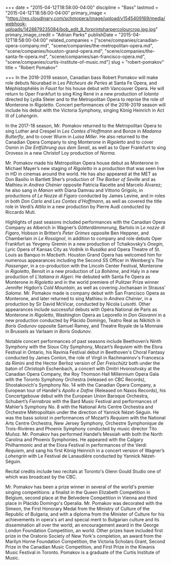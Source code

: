 +++
date = "2015-04-12T18:58:00-04:00"
discipline = "Bass"
lastmod = "2015-04-12T18:58:00-04:00"
primary_image = "https://res.cloudinary.com/schmopera/image/upload/v1545409169/media/webhook-uploads/1428879235084/bob_edit_8_forprintsharpercolourcrop.jpg.jpg"
primary_image_credit = "Adrian Parks"
publishDate = "2015-04-12T18:58:00-04:00"
related_companies = ["scene/companies/canadian-opera-company.md", "scene/companies/the-metropolitan-opera.md", "scene/companies/houston-grand-opera.md", "scene/companies/the-santa-fe-opera.md", "scene/companies/san-francisco-opera.md", "scene/companies/curtis-institute-of-music.md"]
slug = "robert-pomakov"
title = "Robert Pomakov"

+++
In the 2018-2019 season, Canadian bass Robert Pomakov will make role debuts Nourabad in _Les Pêcheurs de Perles_ at Santa Fe Opera, and Méphistophélès in _Faust_ for his house debut with Vancouver Opera. He will return to Oper Frankfurt to sing King René in a new production of _Iolanta_ directed by Lydia Steier and to the Metropolitan Opera to reprise the role of Monterone in _Rigoletto_. Concert performances of the 2018-2019 season will include his debut with the Victoria Symphony, singing König Heinrich in Act III of _Lohengrin_.

In the 2017-18 season, Mr. Pomakov returned to the Metropolitan Opera to sing Luther and Crespel in _Les Contes d’Hoffmann_ and Bonze in _Madama Butterfly_, and to cover Wurm in _Luisa Miller_. He also returned to the Canadian Opera Company to sing Monterone in _Rigoletto_ and to cover Osmin in _Die Entführung aus dem Serail_, as well as to Oper Frankfurt to sing Oroveso in a new Christof Loy production of _Norma_.

Mr. Pomakov made his Metropolitan Opera house debut as Monterone in Michael Mayer’s new staging of _Rigoletto_ in a production that was seen live in HD in cinemas around the world.  He has also appeared at the MET as Don Basilio in Bartlett Sher’s production of _The Barber of Seville_ and as Mathieu in _Andrea Chénier_ opposite Patricia Racette and Marcelo Álvarez; he also sang in _Manon_ with Diana Damrau and Vittorio Grigolo, in productions of _Le Nozze di Figaro_ conducted by James Levine, and in roles in both _Don Carlo_ and _Les Contes d’Hoffmann_, as well as covered the title role in Verdi’s _Attila_ in a new production by Pierre Audi conducted by Riccardo Muti.  

Highlights of past seasons included performances with the Canadian Opera Company as Alberich in Wagner’s _Götterdämmerung_, Bartolo in _Le nozze di Figaro_, Hobson in Britten’s _Peter Grimes_ opposite Ben Heppner, and Chamberlain in _Le Rossignol_, in addition to company and role debuts Oper Frankfurt as Yevgeny Gremin in a new production of Tchaikovsky’s _Onegin_, Lyric Opera of Kansas City as Vodník in _Rusalka_ and Opera Theatre of St. Louis as Banquo in _Macbeth_.  Houston Grand Opera has welcomed him for numerous appearances including the Second SS Officer in Weinberg's _The Passenger_, in a co-production with the Lincoln Center Festival, Monterone in _Rigoletto_, Benoit in a new production of _La Bohème_, and Haly in a new production of _L'italiana in Algeri_.  He debuted with Santa Fe Opera as Monterone in _Rigoletto_ and in the world premiere of Pulitzer Prize winner Jennifer Higdon’s _Cold Mountain_, as well as covering Jochanaan in Strauss’ _Salome_.  Mr. Pomakov made is company debut with San Francisco Opera as Monterone, and later returned to sing Mathieu in _Andrea Chénier_, in a production by Sir David McVicar, conducted by Nicola Luisotti. Other appearances include successful debuts with Opéra National de Paris as Monterone in _Rigoletto_, Washington Opera as Leporello in _Don Giovanni_ in a new production conducted by Plácido Domingo, Teatro Real as Nikitich in _Boris Godunov_ opposite Samuel Ramey, and Theatre Royale de la Monnaie in Brussels as Varlaam in _Boris Godunov_.

Notable concert performances of past seasons include Beethoven’s Ninth Symphony with the Sioux City Symphony, Mozart’s _Requiem_ with the Elora Festival in Ontario, his Ravinia Festival debut in Beethoven's Choral Fantasy conducted by James Conlon, the role of Virgil in Rachmaninov's Francesca da Rimini and the Hector Berlioz version of _Der Freischütz_ both under the baton of Christoph Eschenbach, a concert with Dmitri Hvorostvsky at the Canadian Opera Company, the Roy Thomson Hall Millennium Opera Gala with the Toronto Symphony Orchestra (released on CBC Records), Shostakovich's Symphony No. 14 with the Canadian Opera Company, a European tour of Handel's _Apollo e Dafne_ (Released on Naxos Records), his Concertgebouw debut with the European Union Baroque Orchestra, Schubert’s _Fierrabras_ with the Bard Music Festival and performances of Mahler’s Symphony No. 8 with the National Arts Centre Orchestra and Orchestre Métropolitain under the direction of Yannick Nézet-Séguin.  He was the bass soloist in performances of Mozart’s _Requiem_ with the National Arts Centre Orchestra, New Jersey Symphony, Orchestre Symphonique de Trois-Rivières and Phoenix Symphony conducted by music director Tito Muñoz. Mr. Pomakov has performed Handel’s Messiah with both the North Carolina and Phoenix Symphonies.  He appeared with the Calgary Philharmonic and at the Elora Festival in performances of the Verdi _Requiem_, and sang his first König Heinrich in a concert version of Wagner’s _Lohengrin_ with Le Festival de Lanaudière conducted by Yannick Nézet-Séguin.  

Recital credits include two recitals at Toronto's Glenn Gould Studio one of which was broadcast by the CBC.

Mr. Pomakov has been a prize winner in several of the world's premier singing competitions: a finalist in the Queen Elizabeth Competition in Belgium, second place at the Belvedere Competition in Vienna and third place in Plácido Domingo's Operalia.  Mr. Pomakov was decorated with the Simeon, the First Honorary Medal from the Ministry of Culture of the Republic of Bulgaria, and with a diploma from the Minister of Culture for his achievements in opera's art and special merit to Bulgarian culture and its dissemination all over the world, an encouragement award in the George London Foundation Competition, an world. Other prizes have included first prize in the Oratorio Society of New York's completion, an award from the Marilyn Horne Foundation Competition, the Victoria Scholars Grant, Second Prize in the Canadian Music Competition, and First Prize in the Kiwanis Music Festival in Toronto.  Pomakov is a graduate of the Curtis Institute of Music.